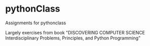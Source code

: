 # pythonClass
Assignments for pythonclass

Largely exercises from book "DISCOVERING COMPUTER SCIENCE Interdisciplinary Problems, Principles, and Python Programming"

